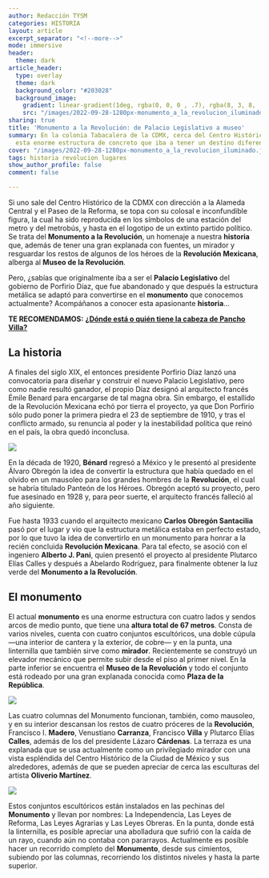 ```yaml
---
author: Redacción TYSM
categories: HISTORIA
layout: article
excerpt_separator: "<!--more-->"
mode: immersive
header:
  theme: dark
article_header:
  type: overlay
  theme: dark
  background_color: "#203028"
  background_image:
    gradient: linear-gradient(1deg, rgba(0, 0, 0 , .7), rgba(8, 3, 8, .9))
    src: "/images/2022-09-28-1280px-monumento_a_la_revolucion_iluminado.jpeg"
sharing: true
title: 'Monumento a la Revolución: de Palacio Legislativo a museo'
summary: En la colonia Tabacalera de la CDMX, cerca del Centro Histórico, se encuentra
  esta enorme estructura de concreto que iba a tener un destino diferente…
cover: "/images/2022-09-28-1280px-monumento_a_la_revolucion_iluminado.jpeg"
tags: historia revolucion lugares
show_author_profile: false
comment: false

---
```

Si uno sale del Centro Histórico de la CDMX con dirección a la Alameda Central y el Paseo de la Reforma, se topa con su colosal e inconfundible figura, la cual ha sido reproducida en los símbolos de una estación del metro y del metrobús, y hasta en el logotipo de un extinto partido político. Se trata del **Monumento a la Revolución**, un homenaje a nuestra **historia** que, además de tener una gran explanada con fuentes, un mirador y resguardar los restos de algunos de los héroes de la **Revolución Mexicana**, alberga al **Museo de la Revolución**.

Pero, ¿sabías que originalmente iba a ser el **Palacio Legislativo** del gobierno de Porfirio Díaz, que fue abandonado y que después la estructura metálica se adaptó para convertirse en el **monumento** que conocemos actualmente? Acompáñanos a conocer esta apasionante **historia**…

**TE RECOMENDAMOS:** [**¿Dónde está o quién tiene la cabeza de Pancho Villa?**](https://blog.tonoysumariachi.com/historia/2022/07/01/donde-esta-o-quien-tiene-la-cabeza-de-pancho-villa.html)

## La historia

A finales del siglo XIX, el entonces presidente Porfirio Díaz lanzó una convocatoria para diseñar y construir el nuevo Palacio Legislativo, pero como nadie resultó ganador, el propio Díaz designó al arquitecto francés Émile Benard para encargarse de tal magna obra. Sin embargo, el estallido de la Revolución Mexicana echó por tierra el proyecto, ya que Don Porfirio sólo pudo poner la primera piedra el 23 de septiembre de 1910, y tras el conflicto armado, su renuncia al poder y la inestabilidad política que reinó en el país, la obra quedó inconclusa.

![](https://upload.wikimedia.org/wikipedia/commons/8/8c/Palacio_Legislativo_Mexico_%28Maqueta%29.jpg)

En la década de 1920, **Bénard** regresó a México y le presentó al presidente Álvaro Obregón la idea de convertir la estructura  que había quedado en el olvido en un mausoleo para los grandes hombres de la **Revolución**, el cual se habría titulado Panteón de los Héroes. Obregón aceptó su proyecto, pero fue asesinado en 1928 y, para peor suerte, el arquitecto francés falleció al año siguiente.

Fue hasta 1933 cuando el arquitecto mexicano **Carlos Obregón Santacilia** pasó por el lugar y vio que la estructura metálica estaba en perfecto estado, por lo que tuvo la idea de convertirlo en un monumento para honrar a la recién concluida **Revolución Mexicana**. Para tal efecto, se asoció con el ingeniero **Alberto J. Pani**, quien presentó el proyecto al presidente Plutarco Elías Calles y después a Abelardo Rodríguez, para finalmente obtener la luz verde del **Monumento a la Revolución**.

## El monumento

El actual **monumento** es una enorme estructura con cuatro lados y sendos arcos de medio punto, que tiene una **altura total de 67 metros**. Consta de varios niveles, cuenta con cuatro conjuntos escultóricos, una doble cúpula —una interior de cantera y la exterior, de cobre— y en la punta, una linternilla que también sirve como **mirador**. Recientemente se construyó un elevador mecánico que permite subir desde el piso al primer nivel. En la parte inferior se encuentra el **Museo de la Revolución** y todo el conjunto está rodeado por una gran explanada conocida como **Plaza de la República**.

![](https://upload.wikimedia.org/wikipedia/commons/thumb/b/b7/Monumento_a_la_Revoluci%C3%B3n_1.jpg/1024px-Monumento_a_la_Revoluci%C3%B3n_1.jpg)

Las cuatro columnas del Monumento funcionan, también, como mausoleo, y en su interior descansan los restos de cuatro próceres de la **Revolución**, Francisco I. **Madero**, Venustiano **Carranza**, Francisco **Villa** y Plutarco Elías **Calles**, además de los del presidente Lázaro **Cárdenas**. La terraza es una explanada que se usa actualmente como un privilegiado mirador con una vista espléndida del Centro Histórico de la Ciudad de México y sus alrededores, además de que se pueden apreciar de cerca las esculturas del artista **Oliverio Martínez**.

![](https://upload.wikimedia.org/wikipedia/commons/thumb/e/ea/Escultura_%22Independencia%22.jpg/768px-Escultura_%22Independencia%22.jpg)

Estos conjuntos escultóricos están instalados en las pechinas del **Monumento** y llevan por nombres: La Independencia, Las Leyes de Reforma, Las Leyes Agrarias y Las Leyes Obreras. En la punta, donde está la linternilla, es posible apreciar una abolladura que sufrió con la caída de un rayo, cuando aún no contaba con pararrayos. Actualmente es posible hacer un recorrido completo del **Monumento**, desde sus cimientos, subiendo por las columnas, recorriendo los distintos niveles y hasta la parte superior.